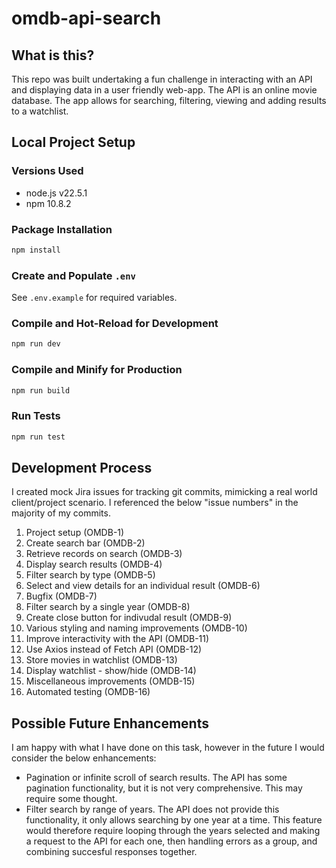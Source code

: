 # omdb-api-search

## What is this?

This repo was built undertaking a fun challenge in interacting with an API and displaying data in a user friendly web-app. The API is an online movie database. The app allows for searching, filtering, viewing and adding results to a watchlist.

## Local Project Setup

### Versions Used

- node.js v22.5.1
- npm 10.8.2

### Package Installation

```sh
npm install
```

### Create and Populate `.env`

See `.env.example` for required variables.

### Compile and Hot-Reload for Development

```sh
npm run dev
```

### Compile and Minify for Production

```sh
npm run build
```

### Run Tests

```sh
npm run test
```

## Development Process

I created mock Jira issues for tracking git commits, mimicking a real world client/project scenario. I referenced the below "issue numbers" in the majority of my commits.

1. Project setup (OMDB-1)
2. Create search bar (OMDB-2)
3. Retrieve records on search (OMDB-3)
4. Display search results (OMDB-4)
5. Filter search by type (OMDB-5)
6. Select and view details for an individual result (OMDB-6)
7. Bugfix (OMDB-7)
8. Filter search by a single year (OMDB-8)
9. Create close button for indivudal result (OMDB-9)
10. Various styling and naming improvements (OMDB-10)
11. Improve interactivity with the API (OMDB-11)
12. Use Axios instead of Fetch API (OMDB-12)
13. Store movies in watchlist (OMDB-13)
14. Display watchlist - show/hide (OMDB-14)
15. Miscellaneous improvements (OMDB-15)
16. Automated testing (OMDB-16)

## Possible Future Enhancements

I am happy with what I have done on this task, however in the future I would consider the below enhancements:

- Pagination or infinite scroll of search results. The API has some pagination functionality, but it is not very comprehensive. This may require some thought.
- Filter search by range of years. The API does not provide this functionality, it only allows searching by one year at a time. This feature would therefore require looping through the years selected and making a request to the API for each one, then handling errors as a group, and combining succesful responses together.
